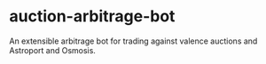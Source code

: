 # auction-arbitrage-bot
An extensible arbitrage bot for trading against valence auctions and Astroport and Osmosis.
